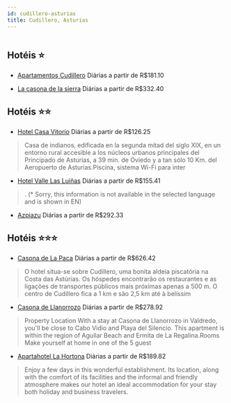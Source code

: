 ```yaml
---
id: cudillero-asturias
title: Cudillero, Asturias
---
```


<center><img src="http://www.hotelresb2b.com/images/hoteles/507669_foto_3.JPG" alt="" /></center>


## Hotéis ⭐️

-    [Apartamentos Cudillero](https://www.hurb.com/aud/https://www.hurb.com/hoteis/cudillero/apartamentos-cudillero-JNP-JP079323?cmp=18055) Diárias a partir de R$181.10
   > 
-    [La casona de la sierra](https://www.hurb.com/aud/https://www.hurb.com/hoteis/cudillero/la-casona-de-la-sierra-JNP-JP055750?cmp=18055) Diárias a partir de R$332.40
   > 

## Hotéis ⭐️⭐️

-    [Hotel Casa Vitorio](https://www.hurb.com/aud/https://www.hurb.com/hoteis/cudillero/hotel-casa-vitorio-JNP-JP897439?cmp=18055) Diárias a partir de R$126.25
   > Casa de indianos, edificada en la segunda mitad del siglo XIX, en un entorno rural accesible a los núcleos urbanos principales del Principado de Asturias, a 39 min. de Oviedo y a tan sólo 10 Km. del Aeropuerto de Asturias.Piscina, sistema Wi-Fi para inter
-    [Hotel Valle Las Luiñas](https://www.hurb.com/aud/https://www.hurb.com/hoteis/cudillero/hotel-valle-las-luinas-JNP-JP338495?cmp=18055) Diárias a partir de R$155.41
   > . (* Sorry, this information is not available in the selected language and is shown in EN) 
-    [Azpiazu](https://www.hurb.com/aud/https://www.hurb.com/hoteis/cudillero/azpiazu-JNP-JP129928?cmp=18055) Diárias a partir de R$292.33
   > 

## Hotéis ⭐️⭐️⭐️

-    [Casona de La Paca](https://www.hurb.com/aud/https://www.hurb.com/hoteis/cudillero/casona-de-la-paca-JNP-JP042902?cmp=18055) Diárias a partir de R$626.42
   > O hotel situa-se sobre Cudillero, uma bonita aldeia piscatória na Costa das Astúrias. Os hóspedes encontrarão os restaurantes e as ligações de transportes públicos mais próximas apenas a 500 m. O centro de Cudillero fica a 1 km e são 2,5 km até à belíssim
-    [Casona de Llanorrozo](https://www.hurb.com/aud/https://www.hurb.com/hoteis/cudillero/casona-de-llanorrozo-JNP-JP707210?cmp=18055) Diárias a partir de R$278.92
   > Property Location With a stay at Casona de Llanorrozo in Valdredo, you&apos;ll be close to Cabo Vidio and Playa del Silencio.  This apartment is within the region of Aguilar Beach and Ermita de La Regalina.Rooms Make yourself at home in one of the 5 guest
-    [Apartahotel La Hortona](https://www.hurb.com/aud/https://www.hurb.com/hoteis/cudillero/apartahotel-la-hortona-JNP-JP328275?cmp=18055) Diárias a partir de R$189.82
   > Enjoy a few days in this wonderful establishment. Its location, along with the comfort of its facilities and the informal and friendly atmosphere makes our hotel an ideal accommodation for your stay both holiday and business travelers.

